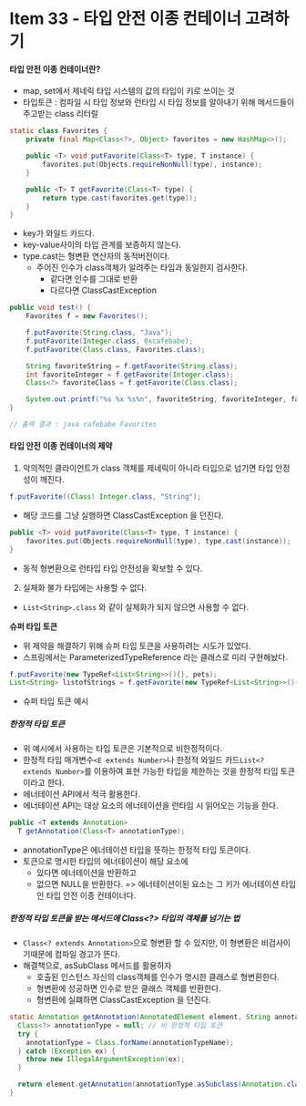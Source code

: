 # Item 33 - 타입 안전 이종 컨테이너 고려하기

#### 타입 안전 이종 컨테이너란?
* map, set에서 제네릭 타입 시스템의 값의 타입이 키로 쓰이는 것
* 타입토큰 : 컴파일 시 타입 정보와 런타입 시 타입 정보를 알아내기 위해 메서드들이 주고받는 class 리터럴

```java
static class Favorites {
    private final Map<Class<?>, Object> favorites = new HashMap<>();

    public <T> void putFavorite(Class<T> type, T instance) {
        favorites.put(Objects.requireNonNull(type), instance);
    }

    public <T> T getFavorite(Class<T> type) {
        return type.cast(favorites.get(type));
    }
}
```
* key가 와일드 카드다.
* key-value사이의 타입 관계를 보증하지 않는다.
* type.cast는 형변환 연산자의 동적버전이다.
	* 주어진 인수가 class객체가 알려주는 타입과 동일한지 검사한다.
		* 같다면 인수를 그대로 반환
		* 다르다면 ClassCastException

```java
public void test() {
    Favorites f = new Favorites();

    f.putFavorite(String.class, "Java");
    f.putFavorite(Integer.class, 0xcafebabe);
    f.putFavorite(Class.class, Favorites.class);

    String favoriteString = f.getFavorite(String.class);
    int favoriteInteger = f.getFavorite(Integer.class);
    Class<?> favoriteClass = f.getFavorite(Class.class);

    System.out.printf("%s %x %s%n", favoriteString, favoriteInteger, favoriteClass.getName());
}

// 출력 결과 : java cafebabe Favorites
``` 

#### 타입 안전 이종 컨테이너의 제약

1. 악의적인 클라이언트가 class 객체를 제네릭이 아니라 타입으로 넘기면 타입 안정성이 깨진다.
```java
f.putFavorite((Class) Integer.class, "String");
``` 
  * 해당 코드를 그냥 실행하면 ClassCastException 을 던진다.

```java
public <T> void putFavorite(Class<T> type, T instance) {
	favorites.put(Objects.requireNonNull(type), type.cast(instance)); 
}
```
* 동적 형변환으로 런타입 타입 안전성을 확보할 수 있다.


2. 실체화 불가 타입에는 사용할 수 없다.
  * `List<String>.class` 와 같이 실체화가 되지 않으면 사용할 수 없다.

**슈퍼 타입 토큰**
* 위 제약을 해결하기 위해 슈퍼 타입 토큰을 사용하려는 시도가 있었다.
* 스프링에서는 ParameterizedTypeReference 라는 클래스로 미리 구현해놨다.

```java
f.putFavorite(new TypeRef<List<String>>(){}, pets);
List<String> listofStrings = f.getFavorite(new TypeRef<List<String>>(){});
``` 
* 슈퍼 타입 토큰 예시

##### 한정적 타입 토큰
* 위 예시에서 사용하는 타입 토큰은 기본적으로 비한정적이다.
* 한정적 타입 매개변수`<E extends Number>`나 한정적 와일드 카드`List<? extends Number>`를 이용하여 표현 가능한 타입을 제한하는 것을 한정적 타입 토큰이라고 한다.
* 에너테이션 API에서 적극 활용한다.
* 에너테이션 API는 대상 요소의 에너테이션을 런타임 시 읽어오는 기능을 한다.
```java
public <T extends Annotation>
  T getAnnotation(Class<T> annotationType);
```
* annotationType은 에너테이션 타입을 뜻하는 한정적 타입 토큰이다.
* 토큰으로 명시한 타입의 에너테이션이 해당 요소에 
	* 있다면 에너테이션을 반환하고 
	* 없으면 NULL을 반환한다.
=> 에너테이션이된 요소는 그 키가 에너테이션 타입인 타입 안전 이종 컨테이너다.

##### 한정적 타입 토큰을 받는 메서드에 Class<?> 타입의 객체를 넘기는 법
* `Class<? extends Annotation>`으로 형변환 할 수 있지만, 이 형변환은 비검사이기때문에 컴파일 경고가 뜬다.
* 해결책으로, asSubClass 메서드를 활용하자
	* 호출된 인스턴스 자신의 class객체를 인수가 명시한 클래스로 형변환한다.
	* 형변환에 성공하면 인수로 받은 클래스 객체를 반환한다.
	* 형변환에 실퍠하면 ClassCastException 을 던진다.
```java
static Annotation getAnnotation(AnnotatedElement element, String annotationTypeName) {
  Class<?> annotationType = null; // 비 한정적 타입 토큰
  try {
    annotationType = Class.forName(annotationTypeName);
  } catch (Exception ex) {
    throw new IllegalArgumentException(ex);
  }

  return element.getAnnotation(annotationType.asSubclass(Annotation.class));
}
``` 

<!-- 
```java

``` 
-->